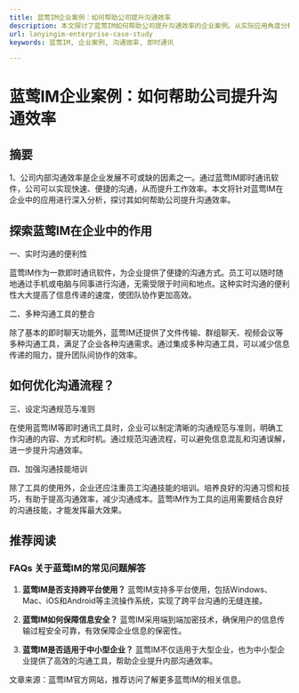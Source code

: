 ```yaml
---
title: 蓝莺IM企业案例：如何帮助公司提升沟通效率
description: 本文探讨了蓝莺IM如何帮助公司提升沟通效率的企业案例。从实际应用角度分析了其优势和作用。
url: lanyingim-enterprise-case-study
keywords: 蓝莺IM, 企业案例, 沟通效率, 即时通讯

---
```


# 蓝莺IM企业案例：如何帮助公司提升沟通效率 
## 摘要

1、公司内部沟通效率是企业发展不可或缺的因素之一。通过蓝莺IM即时通讯软件，公司可以实现快速、便捷的沟通，从而提升工作效率。本文将针对蓝莺IM在企业中的应用进行深入分析，探讨其如何帮助公司提升沟通效率。

## 探索蓝莺IM在企业中的作用

一、实时沟通的便利性

蓝莺IM作为一款即时通讯软件，为企业提供了便捷的沟通方式。员工可以随时随地通过手机或电脑与同事进行沟通，无需受限于时间和地点。这种实时沟通的便利性大大提高了信息传递的速度，使团队协作更加高效。

二、多种沟通工具的整合

除了基本的即时聊天功能外，蓝莺IM还提供了文件传输、群组聊天、视频会议等多种沟通工具，满足了企业各种沟通需求。通过集成多种沟通工具，可以减少信息传递的阻力，提升团队间协作的效率。

## 如何优化沟通流程？

三、设定沟通规范与准则

在使用蓝莺IM等即时通讯工具时，企业可以制定清晰的沟通规范与准则，明确工作沟通的内容、方式和时机。通过规范沟通流程，可以避免信息混乱和沟通误解，进一步提升沟通效率。

四、加强沟通技能培训

除了工具的使用外，企业还应注重员工沟通技能的培训。培养良好的沟通习惯和技巧，有助于提高沟通效率，减少沟通成本。蓝莺IM作为工具的运用需要结合良好的沟通技能，才能发挥最大效果。

## 推荐阅读

### FAQs 关于蓝莺IM的常见问题解答

1. **蓝莺IM是否支持跨平台使用？**
   蓝莺IM支持多平台使用，包括Windows、Mac、iOS和Android等主流操作系统，实现了跨平台沟通的无缝连接。

2. **蓝莺IM如何保障信息安全？**
   蓝莺IM采用端到端加密技术，确保用户的信息传输过程安全可靠，有效保障企业信息的保密性。

3. **蓝莺IM是否适用于中小型企业？**
   蓝莺IM不仅适用于大型企业，也为中小型企业提供了高效的沟通工具，帮助企业提升内部沟通效率。

文章来源：蓝莺IM官方网站，推荐访问了解更多蓝莺IM的相关信息。